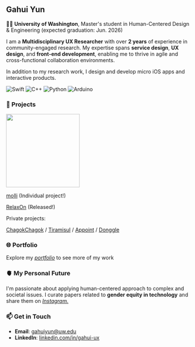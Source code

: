## Gahui Yun

👩‍🎓 **University of Washington**, Master's student in Human-Centered Design & Engineering (expected graduation: Jun. 2026)

I am a **Multidisciplinary UX Researcher** with over **2 years** of experience in community-engaged research. My expertise spans **service design**, **UX design**, and **front-end development**, enabling me to thrive in agile and cross-functional collaboration environments.

In addition to my research work, I design and develop micro iOS apps and interactive products.

![Swift](https://img.shields.io/badge/swift-F54A2A?style=for-the-badge&logo=swift&logoColor=white)
![C++](https://img.shields.io/badge/c++-%2300599C.svg?style=for-the-badge&logo=c%2B%2B&logoColor=white)
![Python](https://img.shields.io/badge/python-3670A0?style=for-the-badge&logo=python&logoColor=ffdd54)
![Arduino](https://img.shields.io/badge/-Arduino-00979D?style=for-the-badge&logo=Arduino&logoColor=white)


### 📂 Projects
<img src="https://github.com/user-attachments/assets/e2cdc046-700a-403c-8c3e-184230591ba5" width="200">

[molli](https://youtu.be/AmdsytAM7s8?si=fMu3saDTFDFw6-5T&t=10) (Individual project!)

[RelaxOn](https://github.com/M1zz/RelaxOn) (Released!)

Private projects:

[ChagokChagok](https://github.com/DeveloperAcademy-POSTECH/chagokchagok) / [Tiramisul](https://github.com/DeveloperAcademy-POSTECH/MacC_Team_Beartear) / [Appoint](https://github.com/DeveloperAcademy-POSTECH/MC3-Team8-FOX) / [Donggle](https://github.com/DeveloperAcademy-POSTECH/Gamer_mini)


### 🌐 Portfolio
Explore my *[portfolio](https://gahuiyun.framer.website)* to see more of my work


### 🫀 My Personal Future
I'm passionate about applying human-centered approach to complex and societal issues. I curate papers related to **gender equity in technology** and share them on *[Instagram.](https://instagram.com/posthuman.archive)*


### 📫 Get in Touch

- **Email**: [gahuiyun@uw.edu](mailto:gahuiyun@uw.edu)
- **LinkedIn**: [linkedin.com/in/gahui-ux](https://linkedin.com/in/gahui-ux)
